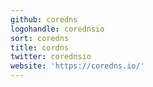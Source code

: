 ```yaml
---
github: coredns
logohandle: corednsio
sort: coredns
title: cordns
twitter: corednsio
website: 'https://coredns.io/'
---
```

